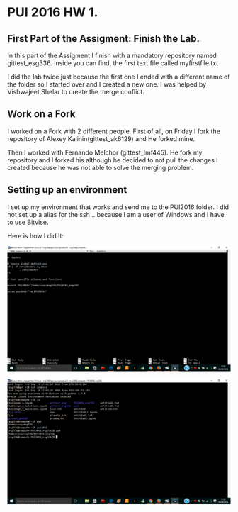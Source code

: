 # PUI 2016 HW 1.

## First Part of the Assigment: Finish the Lab.

In this part of the Assigment I finish with a mandatory repository named gittest_esg336. Inside you can find, the first text file called myfirstfile.txt

I did the lab twice just because the first one I ended with a different name of the folder so I started over and I created a new one. I was helped by Vishwajeet Shelar to create the merge conflict. 


## Work on a Fork

I worked on a Fork with 2 different people. First of all, on Friday I fork the repository of Alexey Kalinin(gittest_ak6129) and He forked mine.

Then I worked with Fernando Melchor  (gittest_lmf445). He fork my repository and I forked his although he decided to not pull the changes I created because he was not able to solve the merging problem.

## Setting up an environment

I set up my environment that works and send me to the PUI2016 folder. I did not set up a alias for the ssh .. because I am a user of Windows and I have to use Bitvise.

Here is how I did It:

![alias](https://github.com/esanzglez/PUI2016_esg336/blob/master/HW1_esg336/alias.png "alias")

![second](https://github.com/esanzglez/PUI2016_esg336/blob/master/HW1_esg336/second.png "second")
